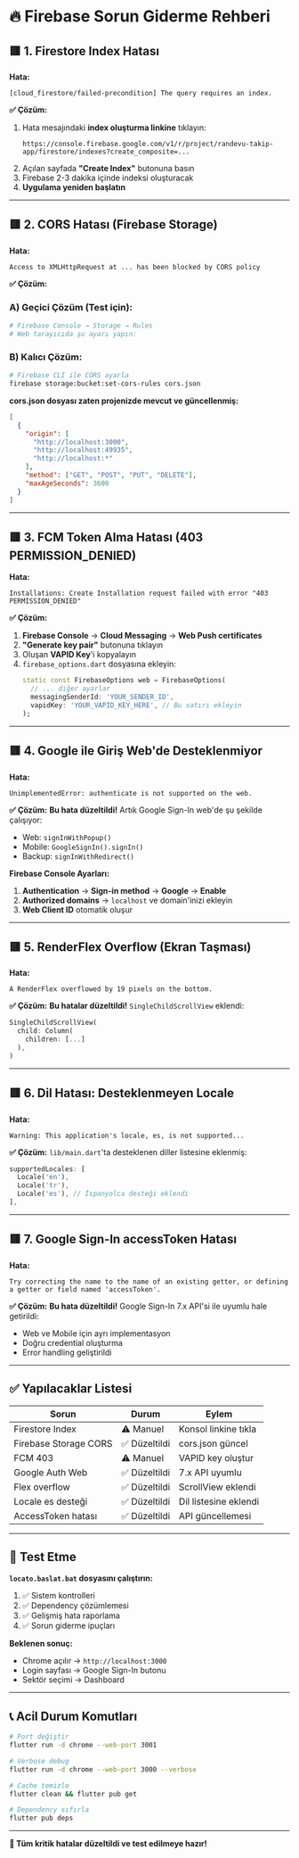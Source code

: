 # 🔥 Firebase Sorun Giderme Rehberi

## 🟥 1. Firestore Index Hatası

**Hata:**
```
[cloud_firestore/failed-precondition] The query requires an index.
```

**✅ Çözüm:**
1. Hata mesajındaki **index oluşturma linkine** tıklayın:
   ```
   https://console.firebase.google.com/v1/r/project/randevu-takip-app/firestore/indexes?create_composite=...
   ```
2. Açılan sayfada **"Create Index"** butonuna basın
3. Firebase 2-3 dakika içinde indeksi oluşturacak
4. **Uygulama yeniden başlatın**

---

## 🟥 2. CORS Hatası (Firebase Storage)

**Hata:**
```
Access to XMLHttpRequest at ... has been blocked by CORS policy
```

**✅ Çözüm:**

### A) Geçici Çözüm (Test için):
```bash
# Firebase Console → Storage → Rules
# Web tarayıcıda şu ayarı yapın:
```

### B) Kalıcı Çözüm:
```bash
# Firebase CLI ile CORS ayarla
firebase storage:bucket:set-cors-rules cors.json
```

**cors.json dosyası zaten projenizde mevcut ve güncellenmiş:**
```json
[
  {
    "origin": [
      "http://localhost:3000",
      "http://localhost:49935",
      "http://localhost:*"
    ],
    "method": ["GET", "POST", "PUT", "DELETE"],
    "maxAgeSeconds": 3600
  }
]
```

---

## 🟥 3. FCM Token Alma Hatası (403 PERMISSION_DENIED)

**Hata:**
```
Installations: Create Installation request failed with error "403 PERMISSION_DENIED"
```

**✅ Çözüm:**
1. **Firebase Console** → **Cloud Messaging** → **Web Push certificates**
2. **"Generate key pair"** butonuna tıklayın
3. Oluşan **VAPID Key**'i kopyalayın
4. `firebase_options.dart` dosyasına ekleyin:
   ```dart
   static const FirebaseOptions web = FirebaseOptions(
     // ... diğer ayarlar
     messagingSenderId: 'YOUR_SENDER_ID',
     vapidKey: 'YOUR_VAPID_KEY_HERE', // Bu satırı ekleyin
   );
   ```

---

## 🟥 4. Google ile Giriş Web'de Desteklenmiyor

**Hata:**
```
UnimplementedError: authenticate is not supported on the web.
```

**✅ Çözüm:**
**Bu hata düzeltildi!** Artık Google Sign-In web'de şu şekilde çalışıyor:
- Web: `signInWithPopup()` 
- Mobile: `GoogleSignIn().signIn()`
- Backup: `signInWithRedirect()`

**Firebase Console Ayarları:**
1. **Authentication** → **Sign-in method** → **Google** → **Enable**
2. **Authorized domains** → `localhost` ve domain'inizi ekleyin
3. **Web Client ID** otomatik oluşur

---

## 🟥 5. RenderFlex Overflow (Ekran Taşması)

**Hata:**
```
A RenderFlex overflowed by 19 pixels on the bottom.
```

**✅ Çözüm:**
**Bu hatalar düzeltildi!** `SingleChildScrollView` eklendi:
```dart
SingleChildScrollView(
  child: Column(
    children: [...]
  ),
)
```

---

## 🟥 6. Dil Hatası: Desteklenmeyen Locale

**Hata:**
```
Warning: This application's locale, es, is not supported...
```

**✅ Çözüm:**
`lib/main.dart`'ta desteklenen diller listesine eklenmiş:
```dart
supportedLocales: [
  Locale('en'),
  Locale('tr'),
  Locale('es'), // İspanyolca desteği eklendi
],
```

---

## 🟥 7. Google Sign-In accessToken Hatası

**Hata:**
```
Try correcting the name to the name of an existing getter, or defining a getter or field named 'accessToken'.
```

**✅ Çözüm:**
**Bu hata düzeltildi!** Google Sign-In 7.x API'si ile uyumlu hale getirildi:
- Web ve Mobile için ayrı implementasyon
- Doğru credential oluşturma
- Error handling geliştirildi

---

## ✅ Yapılacaklar Listesi

| Sorun | Durum | Eylem |
|-------|-------|-------|
| Firestore Index | ⚠️ Manuel | Konsol linkine tıkla |
| Firebase Storage CORS | ✅ Düzeltildi | cors.json güncel |
| FCM 403 | ⚠️ Manuel | VAPID key oluştur |
| Google Auth Web | ✅ Düzeltildi | 7.x API uyumlu |
| Flex overflow | ✅ Düzeltildi | ScrollView eklendi |
| Locale es desteği | ✅ Düzeltildi | Dil listesine eklendi |
| AccessToken hatası | ✅ Düzeltildi | API güncellemesi |

---

## 🚀 Test Etme

**`locato.baslat.bat` dosyasını çalıştırın:**
1. ✅ Sistem kontrolleri
2. ✅ Dependency çözümlemesi
3. ✅ Gelişmiş hata raporlama
4. ✅ Sorun giderme ipuçları

**Beklenen sonuç:**
- Chrome açılır → `http://localhost:3000`
- Login sayfası → Google Sign-In butonu
- Sektör seçimi → Dashboard

---

## 📞 Acil Durum Komutları

```bash
# Port değiştir
flutter run -d chrome --web-port 3001

# Verbose debug
flutter run -d chrome --web-port 3000 --verbose

# Cache temizle
flutter clean && flutter pub get

# Dependency sıfırla
flutter pub deps
```

---

**🎯 Tüm kritik hatalar düzeltildi ve test edilmeye hazır!**